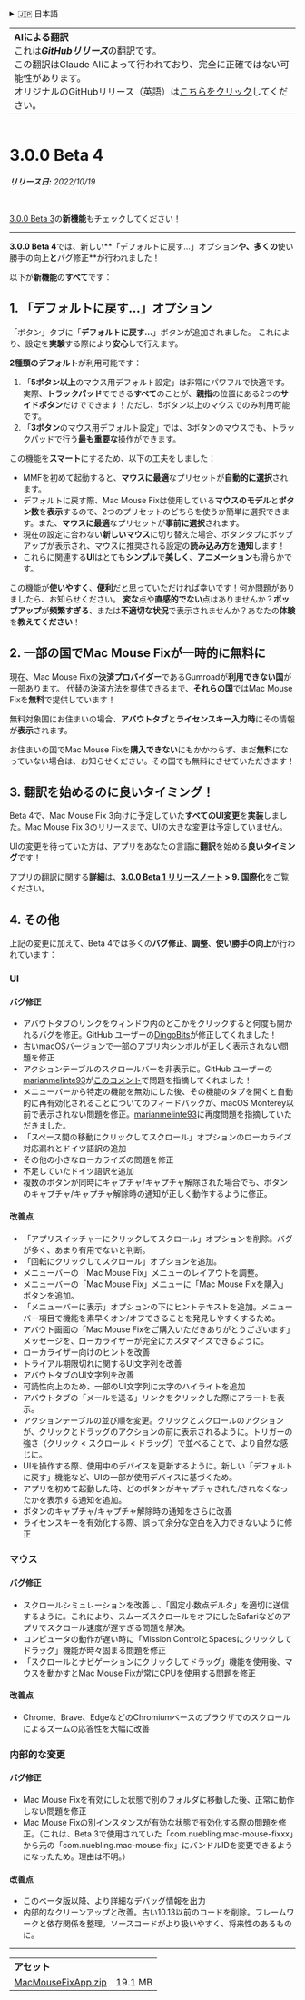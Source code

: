 <details>
<summary>🇯🇵 日本語</summary>

[🇬🇧 English (GitHub)](https://github.com/noah-nuebling/mac-mouse-fix/releases/tag/3.0.0-Beta-4)\
[🇦🇩 Català](https://redirect.macmousefix.com/?target=mmf-release&tag=3.0.0-Beta-4&locale=ca)\
[🇩🇪 Deutsch](https://redirect.macmousefix.com/?target=mmf-release&tag=3.0.0-Beta-4&locale=de)\
[🇪🇸 Español](https://redirect.macmousefix.com/?target=mmf-release&tag=3.0.0-Beta-4&locale=es)\
[🇫🇷 Français](https://redirect.macmousefix.com/?target=mmf-release&tag=3.0.0-Beta-4&locale=fr)\
[🇮🇩 Indonesia](https://redirect.macmousefix.com/?target=mmf-release&tag=3.0.0-Beta-4&locale=id)\
[🇮🇹 Italiano](https://redirect.macmousefix.com/?target=mmf-release&tag=3.0.0-Beta-4&locale=it)\
[🇭🇺 Magyar](https://redirect.macmousefix.com/?target=mmf-release&tag=3.0.0-Beta-4&locale=hu)\
[🇳🇱 Nederlands](https://redirect.macmousefix.com/?target=mmf-release&tag=3.0.0-Beta-4&locale=nl)\
[🇵🇱 Polski](https://redirect.macmousefix.com/?target=mmf-release&tag=3.0.0-Beta-4&locale=pl)\
[🇧🇷 Português (Brasil)](https://redirect.macmousefix.com/?target=mmf-release&tag=3.0.0-Beta-4&locale=pt-BR)\
[🇵🇹 Português (Portugal)](https://redirect.macmousefix.com/?target=mmf-release&tag=3.0.0-Beta-4&locale=pt-PT)\
[🇷🇴 Română](https://redirect.macmousefix.com/?target=mmf-release&tag=3.0.0-Beta-4&locale=ro)\
[🇸🇪 Svenska](https://redirect.macmousefix.com/?target=mmf-release&tag=3.0.0-Beta-4&locale=sv)\
[🇻🇳 Tiếng Việt](https://redirect.macmousefix.com/?target=mmf-release&tag=3.0.0-Beta-4&locale=vi)\
[🇹🇷 Türkçe](https://redirect.macmousefix.com/?target=mmf-release&tag=3.0.0-Beta-4&locale=tr)\
[🇨🇿 Čeština](https://redirect.macmousefix.com/?target=mmf-release&tag=3.0.0-Beta-4&locale=cs)\
[🇬🇷 Ελληνικά](https://redirect.macmousefix.com/?target=mmf-release&tag=3.0.0-Beta-4&locale=el)\
[🇷🇺 Русский](https://redirect.macmousefix.com/?target=mmf-release&tag=3.0.0-Beta-4&locale=ru)\
[🇺🇦 Українська](https://redirect.macmousefix.com/?target=mmf-release&tag=3.0.0-Beta-4&locale=uk)\
[🇮🇱 עברית](https://redirect.macmousefix.com/?target=mmf-release&tag=3.0.0-Beta-4&locale=he)\
[🇸🇦 العربية](https://redirect.macmousefix.com/?target=mmf-release&tag=3.0.0-Beta-4&locale=ar)\
[🇮🇳 हिन्दी](https://redirect.macmousefix.com/?target=mmf-release&tag=3.0.0-Beta-4&locale=hi)\
[🇹🇭 ไทย](https://redirect.macmousefix.com/?target=mmf-release&tag=3.0.0-Beta-4&locale=th)\
[🇨🇳 中文 (简体)](https://redirect.macmousefix.com/?target=mmf-release&tag=3.0.0-Beta-4&locale=zh-Hans)\
[🇨🇳 中文 (繁體)](https://redirect.macmousefix.com/?target=mmf-release&tag=3.0.0-Beta-4&locale=zh-Hant)\
[🇭🇰 中文（香港)](https://redirect.macmousefix.com/?target=mmf-release&tag=3.0.0-Beta-4&locale=zh-HK)\
**🇯🇵 日本語**\
[🇰🇷 한국어](https://redirect.macmousefix.com/?target=mmf-release&tag=3.0.0-Beta-4&locale=ko)\
[Help translate Mac Mouse Fix to different languages!](https://github.com/noah-nuebling/mac-mouse-fix/discussions/731)
</details>
<table align=><td>
<b>AIによる翻訳</b><br>
これは<b><em>GitHubリリース</em></b>の翻訳です。<br>
この翻訳はClaude AIによって行われており、完全に正確ではない可能性があります。<br>
オリジナルのGitHubリリース（英語）は<a href="https://github.com/noah-nuebling/mac-mouse-fix/releases/tag/3.0.0-Beta-4">こちらをクリック</a>してください。
</td></table>

<table></table>

# 3.0.0 Beta 4
***リリース日:** 2022/10/19*

<br>

[3.0.0 Beta 3](https://github.com/noah-nuebling/mac-mouse-fix/releases/tag/3.0.0-Beta-3)の**新機能**もチェックしてください！

---

**3.0.0 Beta 4**では、新しい**「デフォルトに戻す...」オプション**や、多くの**使い勝手の向上**と**バグ修正**が行われました！

以下が**新機能**の**すべて**です：

## 1. 「デフォルトに戻す...」オプション

「ボタン」タブに「**デフォルトに戻す...**」ボタンが追加されました。
これにより、設定を**実験**する際により**安心**して行えます。

**2種類のデフォルト**が利用可能です：

1. 「**5ボタン以上**のマウス用デフォルト設定」は非常にパワフルで快適です。実際、**トラックパッド**でできる**すべて**のことが、**親指**の位置にある2つの**サイドボタン**だけでできます！ただし、5ボタン以上のマウスでのみ利用可能です。
2. 「**3ボタン**のマウス用デフォルト設定」では、3ボタンのマウスでも、トラックパッドで行う**最も重要な**操作ができます。

この機能を**スマート**にするため、以下の工夫をしました：

- MMFを初めて起動すると、**マウスに最適**なプリセットが**自動的に選択**されます。
- デフォルトに戻す際、Mac Mouse Fixは使用している**マウスのモデル**と**ボタン数**を**表示**するので、2つのプリセットのどちらを使うか簡単に選択できます。また、**マウスに最適**なプリセットが**事前に選択**されます。
- 現在の設定に合わない**新しいマウス**に切り替えた場合、ボタンタブにポップアップが表示され、マウスに推奨される設定の**読み込み方**を**通知**します！
- これらに関連する**UI**はとても**シンプル**で**美しく**、**アニメーション**も滑らかです。

この機能が**使いやすく**、**便利**だと思っていただければ幸いです！何か問題がありましたら、お知らせください。
**変な**点や**直感的でない**点はありませんか？**ポップアップ**が**頻繁すぎる**、または**不適切な状況**で表示されませんか？あなたの**体験**を**教えてください**！

## 2. 一部の国でMac Mouse Fixが一時的に無料に

現在、Mac Mouse Fixの**決済プロバイダー**であるGumroadが**利用できない国**が一部あります。
代替の決済方法を提供できるまで、**それらの国**ではMac Mouse Fixを**無料**で提供しています！

無料対象国にお住まいの場合、**アバウトタブ**と**ライセンスキー入力時**にその情報が**表示**されます。

お住まいの国でMac Mouse Fixを**購入できない**にもかかわらず、まだ**無料**になっていない場合は、お知らせください。その国でも無料にさせていただきます！

## 3. 翻訳を始めるのに良いタイミング！

Beta 4で、Mac Mouse Fix 3向けに予定していた**すべてのUI変更**を**実装**しました。Mac Mouse Fix 3のリリースまで、UIの大きな変更は予定していません。

UIの変更を待っていた方は、アプリをあなたの言語に**翻訳**を始める**良いタイミング**です！

アプリの翻訳に関する**詳細**は、**[3.0.0 Beta 1 リリースノート](https://github.com/noah-nuebling/mac-mouse-fix/releases/tag/3.0.0-Beta-1.1) > 9. 国際化**をご覧ください。

## 4. その他

上記の変更に加えて、Beta 4では多くの**バグ修正**、**調整**、**使い勝手の向上**が行われています：

### UI

#### バグ修正

- アバウトタブのリンクをウィンドウ内のどこかをクリックすると何度も開かれるバグを修正。GitHub ユーザーの[DingoBits](https://github.com/DingoBits)が修正してくれました！
- 古いmacOSバージョンで一部のアプリ内シンボルが正しく表示されない問題を修正
- アクションテーブルのスクロールバーを非表示に。GitHub ユーザーの[marianmelinte93](https://github.com/marianmelinte93)が[このコメント](https://github.com/noah-nuebling/mac-mouse-fix/discussions/366#discussioncomment-3728994)で問題を指摘してくれました！
- メニューバーから特定の機能を無効にした後、その機能のタブを開くと自動的に再有効化されることについてのフィードバックが、macOS Monterey以前で表示されない問題を修正。[marianmelinte93](https://github.com/marianmelinte93)に再度問題を指摘していただきました。
- 「スペース間の移動にクリックしてスクロール」オプションのローカライズ対応漏れとドイツ語訳の追加
- その他の小さなローカライズの問題を修正
- 不足していたドイツ語訳を追加
- 複数のボタンが同時にキャプチャ/キャプチャ解除された場合でも、ボタンのキャプチャ/キャプチャ解除時の通知が正しく動作するように修正。

#### 改善点

- 「アプリスイッチャーにクリックしてスクロール」オプションを削除。バグが多く、あまり有用でないと判断。
- 「回転にクリックしてスクロール」オプションを追加。
- メニューバーの「Mac Mouse Fix」メニューのレイアウトを調整。
- メニューバーの「Mac Mouse Fix」メニューに「Mac Mouse Fixを購入」ボタンを追加。
- 「メニューバーに表示」オプションの下にヒントテキストを追加。メニューバー項目で機能を素早くオン/オフできることを発見しやすくするため。
- アバウト画面の「Mac Mouse Fixをご購入いただきありがとうございます」メッセージを、ローカライザーが完全にカスタマイズできるように。
- ローカライザー向けのヒントを改善
- トライアル期限切れに関するUI文字列を改善
- アバウトタブのUI文字列を改善
- 可読性向上のため、一部のUI文字列に太字のハイライトを追加
- アバウトタブの「メールを送る」リンクをクリックした際にアラートを表示。
- アクションテーブルの並び順を変更。クリックとスクロールのアクションが、クリックとドラッグのアクションの前に表示されるように。トリガーの強さ（クリック < スクロール < ドラッグ）で並べることで、より自然な感じに。
- UIを操作する際、使用中のデバイスを更新するように。新しい「デフォルトに戻す」機能など、UIの一部が使用デバイスに基づくため。
- アプリを初めて起動した時、どのボタンがキャプチャされた/されなくなったかを表示する通知を追加。
- ボタンのキャプチャ/キャプチャ解除時の通知をさらに改善
- ライセンスキーを有効化する際、誤って余分な空白を入力できないように修正

### マウス

#### バグ修正

- スクロールシミュレーションを改善し、「固定小数点デルタ」を適切に送信するように。これにより、スムーズスクロールをオフにしたSafariなどのアプリでスクロール速度が遅すぎる問題を解決。
- コンピュータの動作が遅い時に「Mission ControlとSpacesにクリックしてドラッグ」機能が時々固まる問題を修正
- 「スクロールとナビゲーションにクリックしてドラッグ」機能を使用後、マウスを動かすとMac Mouse Fixが常にCPUを使用する問題を修正

#### 改善点

- Chrome、Brave、EdgeなどのChromiumベースのブラウザでのスクロールによるズームの応答性を大幅に改善

### 内部的な変更

#### バグ修正

- Mac Mouse Fixを有効にした状態で別のフォルダに移動した後、正常に動作しない問題を修正
- Mac Mouse Fixの別インスタンスが有効な状態で有効化する際の問題を修正。（これは、Beta 3で使用されていた「com.nuebling.mac-mouse-fixxx」から元の「com.nuebling.mac-mouse-fix」にバンドルIDを変更できるようになったため。理由は不明。）

#### 改善点

- このベータ版以降、より詳細なデバッグ情報を出力
- 内部的なクリーンアップと改善。古い10.13以前のコードを削除。フレームワークと依存関係を整理。ソースコードがより扱いやすく、将来性のあるものに。

---

<table align="start">
<tr>
    <td colspan=2>
        <b>アセット</b>
    </td>
</tr>
<tr>
    <td><a href="https://github.com/noah-nuebling/mac-mouse-fix/releases/download/3.0.0-Beta-4/MacMouseFixApp.zip">MacMouseFixApp.zip</a></td>
    <td>19.1 MB</td>
</tr>
</table>
